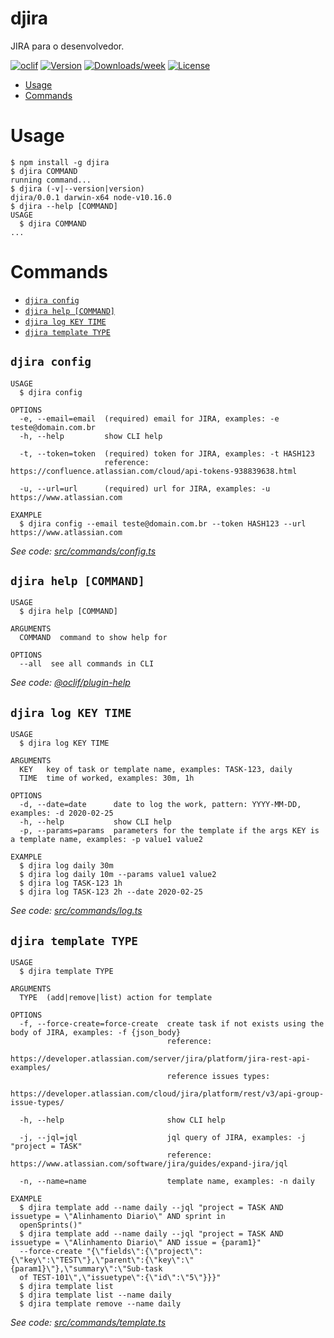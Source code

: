 djira
=====

JIRA para o desenvolvedor.

[![oclif](https://img.shields.io/badge/cli-oclif-brightgreen.svg)](https://oclif.io)
[![Version](https://img.shields.io/npm/v/djira.svg)](https://npmjs.org/package/djira)
[![Downloads/week](https://img.shields.io/npm/dw/djira.svg)](https://npmjs.org/package/djira)
[![License](https://img.shields.io/npm/l/djira.svg)](https://github.com/Downloads/djira/blob/master/package.json)

<!-- toc -->
* [Usage](#usage)
* [Commands](#commands)
<!-- tocstop -->
# Usage
<!-- usage -->
```sh-session
$ npm install -g djira
$ djira COMMAND
running command...
$ djira (-v|--version|version)
djira/0.0.1 darwin-x64 node-v10.16.0
$ djira --help [COMMAND]
USAGE
  $ djira COMMAND
...
```
<!-- usagestop -->
# Commands
<!-- commands -->
* [`djira config`](#djira-config)
* [`djira help [COMMAND]`](#djira-help-command)
* [`djira log KEY TIME`](#djira-log-key-time)
* [`djira template TYPE`](#djira-template-type)

## `djira config`

```
USAGE
  $ djira config

OPTIONS
  -e, --email=email  (required) email for JIRA, examples: -e teste@domain.com.br
  -h, --help         show CLI help

  -t, --token=token  (required) token for JIRA, examples: -t HASH123
                     reference: https://confluence.atlassian.com/cloud/api-tokens-938839638.html

  -u, --url=url      (required) url for JIRA, examples: -u https://www.atlassian.com

EXAMPLE
  $ djira config --email teste@domain.com.br --token HASH123 --url https://www.atlassian.com
```

_See code: [src/commands/config.ts](https://github.com/LVCarnevalli/djira/blob/v0.0.1/src/commands/config.ts)_

## `djira help [COMMAND]`

```
USAGE
  $ djira help [COMMAND]

ARGUMENTS
  COMMAND  command to show help for

OPTIONS
  --all  see all commands in CLI
```

_See code: [@oclif/plugin-help](https://github.com/oclif/plugin-help/blob/v3.2.0/src/commands/help.ts)_

## `djira log KEY TIME`

```
USAGE
  $ djira log KEY TIME

ARGUMENTS
  KEY   key of task or template name, examples: TASK-123, daily
  TIME  time of worked, examples: 30m, 1h

OPTIONS
  -d, --date=date      date to log the work, pattern: YYYY-MM-DD, examples: -d 2020-02-25
  -h, --help           show CLI help
  -p, --params=params  parameters for the template if the args KEY is a template name, examples: -p value1 value2

EXAMPLE
  $ djira log daily 30m
  $ djira log daily 10m --params value1 value2
  $ djira log TASK-123 1h
  $ djira log TASK-123 2h --date 2020-02-25
```

_See code: [src/commands/log.ts](https://github.com/LVCarnevalli/djira/blob/v0.0.1/src/commands/log.ts)_

## `djira template TYPE`

```
USAGE
  $ djira template TYPE

ARGUMENTS
  TYPE  (add|remove|list) action for template

OPTIONS
  -f, --force-create=force-create  create task if not exists using the body of JIRA, examples: -f {json_body}
                                   reference:
                                   https://developer.atlassian.com/server/jira/platform/jira-rest-api-examples/
                                   reference issues types:
                                   https://developer.atlassian.com/cloud/jira/platform/rest/v3/api-group-issue-types/

  -h, --help                       show CLI help

  -j, --jql=jql                    jql query of JIRA, examples: -j "project = TASK"
                                   reference: https://www.atlassian.com/software/jira/guides/expand-jira/jql

  -n, --name=name                  template name, examples: -n daily

EXAMPLE
  $ djira template add --name daily --jql "project = TASK AND issuetype = \"Alinhamento Diario\" AND sprint in 
  openSprints()"
  $ djira template add --name daily --jql "project = TASK AND issuetype = \"Alinhamento Diario\" AND issue = {param1}" 
  --force-create "{\"fields\":{\"project\":{\"key\":\"TEST\"},\"parent\":{\"key\":\"{param1}\"},\"summary\":\"Sub-task 
  of TEST-101\",\"issuetype\":{\"id\":\"5\"}}}"
  $ djira template list
  $ djira template list --name daily
  $ djira template remove --name daily
```

_See code: [src/commands/template.ts](https://github.com/LVCarnevalli/djira/blob/v0.0.1/src/commands/template.ts)_
<!-- commandsstop -->
